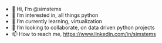 - 👋 Hi, I’m @simstems
- 👀 I’m interested in, all things python
- 🌱 I’m currently learning, virtualization
- 💞️ I’m looking to collaborate, on data driven python projects
- 📫 How to reach me, https://www.linkedin.com/in/simstems

<!---
simstems/simstems is a ✨ special ✨ repository because its `README.md` (this file) appears on your GitHub profile.
You can click the Preview link to take a look at your changes.
--->
